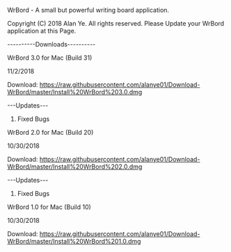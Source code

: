 WrBord - A small but powerful writing board application. 

Copyright (C) 2018 Alan Ye. All rights reserved. 
Please Update your WrBord application at this Page. 

----------Downloads----------

WrBord 3.0 for Mac (Build 31)

11/2/2018

Download: https://raw.githubusercontent.com/alanye01/Download-WrBord/master/Install%20WrBord%203.0.dmg

---Updates---

1. Fixed Bugs

WrBord 2.0 for Mac (Build 20)

10/30/2018

Download: https://raw.githubusercontent.com/alanye01/Download-WrBord/master/Install%20WrBord%202.0.dmg

---Updates---

1. Fixed Bugs

WrBord 1.0 for Mac (Build 10)

10/30/2018

Download: https://raw.githubusercontent.com/alanye01/Download-WrBord/master/Install%20WrBord%201.0.dmg
